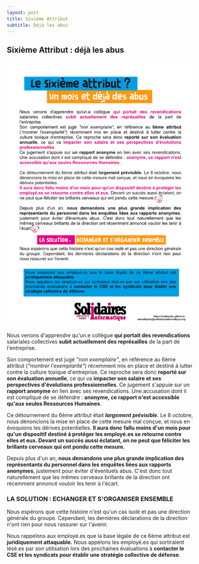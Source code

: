 ```yaml
---
layout: post
title: Sixième Attribut
subtitle: Déjà les abus
---
```


## Sixième Attribut : déjà les abus

![SIUbiParis](../assets/img/UbisoftParis_Affichage_032.png)

Nous venons d'apprendre qu'un.e collègue **qui portait des revendications** salariales collectives **subit actuellement des représailles** de la part de l'entreprise.

Son comportement est jugé *"non exemplaire"*, en référence au 6ème attribut (*"montrer l'exemplarité"*) récemment mis en place et destiné à lutter contre la culture toxique d'entreprise. Ce reproche sera donc **reporté sur son évaluation annuelle**, ce qui va **impacter son salaire et ses perspectives d'évolutions professionnelles**.
Ce jugement s'appuie sur un **rapport anonyme** en lien avec ses revendications. Une accusation dont il est compliqué de se défendre : **anonyme, ce rapport n'est accessible qu'aux seules Ressources Humaines**.  


Ce détournement du 6ème attribut était ***largement prévisible***. Le 8 octobre, nous dénoncions la mise en place de cette mesure mal conçue, et nous en évoquions les dérives potentielles.
**Il aura donc fallu moins d'un mois pour qu'un dispositif destiné à protéger les employé.es se retourne contre elles et eux. Devant un succès aussi éclatant, on ne peut que féliciter les brillants cerveaux qui ont pondu cette mesure.**

Depuis plus d'un an, **nous demandons une plus grande implication des représentants du personnel dans les enquêtes liées aux rapports anonymes**, justement pour éviter d'éventuels abus. C'est donc tout naturellement que les mêmes cerveaux brillants de la direction ont récemment annoncé vouloir les tenir à l'écart.

### LA SOLUTION : ECHANGER ET S'ORGANISER ENSEMBLE

Nous espérons que cette histoire n'est qu'un cas isolé et pas une direction générale du groupe. Cependant, les dernières déclarations de la direction n'ont rien pour nous rassurer sur l'avenir.

Nous rappelons aux employé.es que la base légale de ce 6ème attribut est **juridiquement attaquable.**
Nous appelons les employé.es qui sortiraient lésé.es par son utilisation lors des prochaines évaluations à **contacter le CSE et les syndicats pour établir une stratégie collective de défense**.
